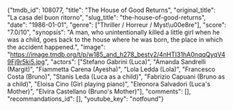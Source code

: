 {"tmdb_id": 108077, "title": "The House of Good Returns", "original_title": "La casa del buon ritorno", "slug_title": "the-house-of-good-returns", "date": "1986-01-01", "genre": ["Thriller / Horreur / Myst\u00e8re"], "score": "7.0/10", "synopsis": "A man, who unintentionally killed a little girl when he was a child, goes back to the house where he was born, the place in which the accident happened.", "image": "https://image.tmdb.org/t/p/w185_and_h278_bestv2/4nHTI31hA0nqqQyqV49Fj9r5ki5.jpg", "actors": ["Stefano Gabrini (Luca)", "Amanda Sandrelli (Margit)", "Fiammetta Carena (Ayesha)", "Lola Ledda (Lola)", "Francesco Costa (Bruno)", "Stanis Leda (Luca as a child)", "Fabrizio Capuani (Bruno as a child)", "Eloisa Cino (Girl playing piano)", "Eleonora Salvadori (Luca's Mother)", "Elvira Castellano (Bruno's Mother)"], "comments": [], "recommandations_id": [], "youtube_key": "notfound"}